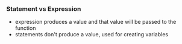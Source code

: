 ### Statement vs Expression
- expression produces a value and that value will be passed to the function
- statements don't produce a value, used for creating variables

